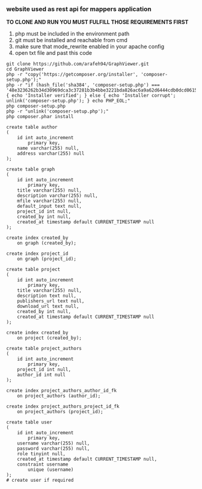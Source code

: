 ### website used as rest api for mappers application

**TO CLONE AND RUN YOU MUST FULFILL THOSE REQUIREMENTS FIRST**  
1. php must be included in the environment path  
2. git must be installed and reachable from cmd  
3. make sure that mode_rewrite enabled in your apache config  
4. open txt file and past this code  

```
git clone https://github.com/arafeh94/GraphViewer.git
cd GraphViewer
php -r "copy('https://getcomposer.org/installer', 'composer-setup.php');"
php -r "if (hash_file('sha384', 'composer-setup.php') === '48e3236262b34d30969dca3c37281b3b4bbe3221bda826ac6a9a62d6444cdb0dcd0615698a5cbe587c3f0fe57a54d8f5') { echo 'Installer verified'; } else { echo 'Installer corrupt'; unlink('composer-setup.php'); } echo PHP_EOL;"
php composer-setup.php
php -r "unlink('composer-setup.php');"
php composer.phar install
```

```mysql
create table author
(
	id int auto_increment
		primary key,
	name varchar(255) null,
	address varchar(255) null
);

create table graph
(
	id int auto_increment
		primary key,
	title varchar(255) null,
	description varchar(255) null,
	mfile varchar(255) null,
	default_input text null,
	project_id int null,
	created_by int null,
	created_at timestamp default CURRENT_TIMESTAMP null
);

create index created_by
	on graph (created_by);

create index project_id
	on graph (project_id);

create table project
(
	id int auto_increment
		primary key,
	title varchar(255) null,
	description text null,
	publishers_url text null,
	download_url text null,
	created_by int null,
	created_at timestamp default CURRENT_TIMESTAMP null
);

create index created_by
	on project (created_by);

create table project_authors
(
	id int auto_increment
		primary key,
	project_id int null,
	author_id int null
);

create index project_authors_author_id_fk
	on project_authors (author_id);

create index project_authors_project_id_fk
	on project_authors (project_id);

create table user
(
	id int auto_increment
		primary key,
	username varchar(255) null,
	password varchar(255) null,
	role tinyint null,
	created_at timestamp default CURRENT_TIMESTAMP null,
	constraint username
		unique (username)
);
# create user if required
```